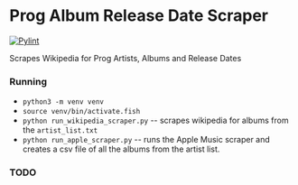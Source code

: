 # Prog Album Release Date Scraper

[![Pylint](https://github.com/nathan-gilbert/paotd-scraper/actions/workflows/pylint.yml/badge.svg)](https://github.com/nathan-gilbert/paotd-scraper/actions/workflows/pylint.yml)

Scrapes Wikipedia for Prog Artists, Albums and Release Dates

### Running

- `python3 -m venv venv`
- `source venv/bin/activate.fish`
- `python run_wikipedia_scraper.py` -- scrapes wikipedia for albums from the 
  `artist_list.txt`
- `python run_apple_scraper.py` -- runs the Apple Music scraper and creates 
  a csv file of all the albums from the artist list.

### TODO